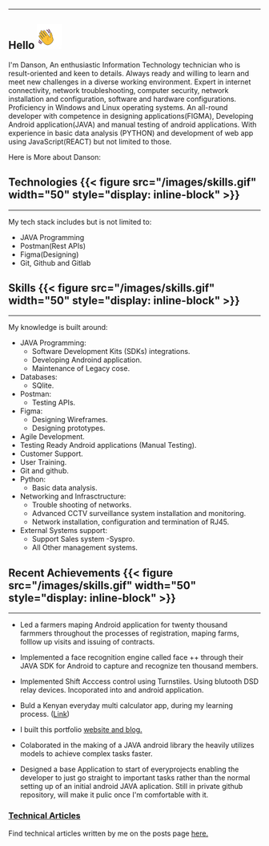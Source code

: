 <!-- +++
title = "Hello"
description = "Hugo, the world's fastest framework for building websites"
date = "2025-03-07"
aliases = ["about-us", "about-hugo", "contact"]
author = "Hugo Authors"
+++ -->
---

## **Hello** <img src="/images/hello.gif" width="50"/>

I'm Danson, An enthusiastic Information Technology technician who is result-oriented and keen to details. Always ready and willing to learn and meet new challenges in a diverse working environment. Expert in internet connectivity, network troubleshooting, computer security, network installation and configuration, software and hardware configurations. Proficiency in Windows and Linux operating systems.
An all-round developer with competence in designing applications(FIGMA), Developing Android application(JAVA) and manual testing of android applications. With experience in basic data analysis (PYTHON) and development of web app using JavaScript(REACT) but not limited to those.

Here is More about Danson:

<!-- ## **Technologies** <img src="/images/skills.gif" width="50"/> -->
## **Technologies** {{< figure src="/images/skills.gif" width="50" style="display: inline-block" >}}
-----

My tech stack includes but is not limited to:
- JAVA Programming
- Postman(Rest APIs)
- Figma(Designing)
- Git, Github and Gitlab

## **Skills** {{< figure src="/images/skills.gif" width="50" style="display: inline-block" >}}

-----

My knowledge is built around:
- JAVA Programming:
  - Software Development Kits (SDKs) integrations.
  - Developing Androind application.
  - Maintenance of Legacy cose.
- Databases:
  - SQlite.
- Postman:
  - Testing APIs.
- Figma:
  - Designing Wireframes.
  - Designing prototypes.
- Agile Development.
- Testing Ready Android applications (Manual Testing).
- Customer Support.
- User Training.
- Git and github.
- Python:
  - Basic data analysis.
- Networking and Infrasctructure:
  - Trouble shooting of networks.
  - Advanced CCTV surveillance system installation and monitoring.
  - Network installation, configuration and termination of RJ45.
- External Systems support:
  - Support Sales system -Syspro.
  - All Other management systems.

<!-- ## **Certifications** {{< figure src="/images/skills.gif" width="50" style="display: inline-block" >}}

----- -->
## **Recent Achievements** {{< figure src="/images/skills.gif" width="50" style="display: inline-block" >}}

-----
- Led a farmers maping Android application for twenty thousand farmmers throughout the processes of registration, maping farms, folllow up visits and issuing of contracts.

- Implemented a face recognition engine called face ++ through their JAVA SDK for Android to capture and recognize ten thousand members.

- Implemented Shift Acccess control using Turnstiles. Using blutooth DSD relay devices. Incoporated into and android application.

- Buld a Kenyan everyday multi calculator app, during my learning process. ([Link](https://drive.google.com/file/d/1Dzx_GC0VzDbLcq7zTowdze0n4m8Ulgfn/view?usp=sharing))

- I built this portfolio [website and blog.](http://localhost:1313/)

- Colaborated in the making of a JAVA android library the heavily utilizes models to achieve complex tasks faster.

- Designed a base Application to start of everyprojects enabling the developer to just go straight to important tasks rather than the normal setting up of an initial android JAVA aplication. Still in private github repository, will make it pulic once I'm comfortable with it.

### <u>**Technical Articles**</u>

Find technical articles written by me on the posts page [here.](http://localhost:1313/posts/)

